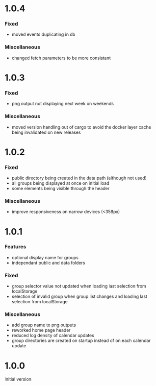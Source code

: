 
# 1.0.4

### Fixed
- moved events duplicating in db

### Miscellaneous
- changed fetch parameters to be more consistant

# 1.0.3

### Fixed
- png output not displaying next week on weekends

### Miscellaneous
- moved version handling out of cargo to avoid the docker layer cache being invalidated on new releases

# 1.0.2

### Fixed
- public directory being created in the data path (although not used)
- all groups being displayed at once on initial load
- some elements being visible through the header

### Miscellaneous
- improve responsiveness on narrow devices (<358px)

# 1.0.1

### Features
- optional display name for groups
- independant public and data folders

### Fixed
- group selector value not updated when loading last selection from localStorage
- selection of invalid group when group list changes and loading last selection from localStorage

### Miscellaneous
- add group name to png outputs
- reworked home page header 
- reduced log density of calendar updates
- group directories are created on startup instead of on each calendar update

# 1.0.0

Initial version

